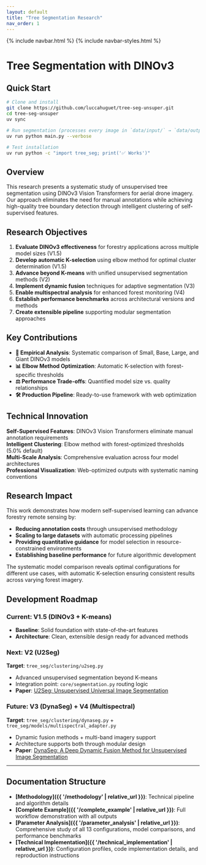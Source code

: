 ```yaml
---
layout: default
title: "Tree Segmentation Research"
nav_order: 1
---
```


{% include navbar.html %}
{% include navbar-styles.html %}

# Tree Segmentation with DINOv3

## Quick Start

```bash
# Clone and install
git clone https://github.com/luccahuguet/tree-seg-unsuper.git
cd tree-seg-unsuper
uv sync

# Run segmentation (processes every image in `data/input/` → `data/output/`)
uv run python main.py --verbose

# Test installation
uv run python -c "import tree_seg; print('✅ Works')"
```

## Overview

This research presents a systematic study of unsupervised tree segmentation using DINOv3 Vision Transformers for aerial drone imagery. Our approach eliminates the need for manual annotations while achieving high-quality tree boundary detection through intelligent clustering of self-supervised features.

## Research Objectives

1. **Evaluate DINOv3 effectiveness** for forestry applications across multiple model sizes (V1.5)
2. **Develop automatic K-selection** using elbow method for optimal cluster determination (V1.5)
3. **Advance beyond K-means** with unified unsupervised segmentation methods (V2)
4. **Implement dynamic fusion** techniques for adaptive segmentation (V3)
5. **Enable multispectral analysis** for enhanced forest monitoring (V4)
6. **Establish performance benchmarks** across architectural versions and methods
7. **Create extensible pipeline** supporting modular segmentation approaches

## Key Contributions

- **🔬 Empirical Analysis**: Systematic comparison of Small, Base, Large, and Giant DINOv3 models
- **📊 Elbow Method Optimization**: Automatic K-selection with forest-specific thresholds
- **⚖️ Performance Trade-offs**: Quantified model size vs. quality relationships
- **🛠️ Production Pipeline**: Ready-to-use framework with web optimization

## Technical Innovation

**Self-Supervised Features**: DINOv3 Vision Transformers eliminate manual annotation requirements  
**Intelligent Clustering**: Elbow method with forest-optimized thresholds (5.0% default)  
**Multi-Scale Analysis**: Comprehensive evaluation across four model architectures  
**Professional Visualization**: Web-optimized outputs with systematic naming conventions

## Research Impact

This work demonstrates how modern self-supervised learning can advance forestry remote sensing by:
- **Reducing annotation costs** through unsupervised methodology
- **Scaling to large datasets** with automatic processing pipelines  
- **Providing quantitative guidance** for model selection in resource-constrained environments
- **Establishing baseline performance** for future algorithmic development

The systematic model comparison reveals optimal configurations for different use cases, with automatic K-selection ensuring consistent results across varying forest imagery.

## Development Roadmap

### **Current: V1.5 (DINOv3 + K-means)**
- **Baseline**: Solid foundation with state-of-the-art features
- **Architecture**: Clean, extensible design ready for advanced methods

### **Next: V2 (U2Seg)**
**Target**: `tree_seg/clustering/u2seg.py`
- Advanced unsupervised segmentation beyond K-means
- Integration point: `core/segmentation.py` routing logic
- **Paper**: [U2Seg: Unsupervised Universal Image Segmentation](https://arxiv.org/abs/2312.17243)

### **Future: V3 (DynaSeg) + V4 (Multispectral)**
**Target**: `tree_seg/clustering/dynaseg.py` + `tree_seg/models/multispectral_adapter.py`
- Dynamic fusion methods + multi-band imagery support
- Architecture supports both through modular design
- **Paper**: [DynaSeg: A Deep Dynamic Fusion Method for Unsupervised Image Segmentation](https://arxiv.org/abs/2405.05477)

---

## Documentation Structure

- **[Methodology]({{ '/methodology' | relative_url }})**: Technical pipeline and algorithm details
- **[Complete Example]({{ '/complete_example' | relative_url }})**: Full workflow demonstration with all outputs  
- **[Parameter Analysis]({{ '/parameter_analysis' | relative_url }})**: Comprehensive study of all 13 configurations, model comparisons, and performance benchmarks
- **[Technical Implementation]({{ '/technical_implementation' | relative_url }})**: Configuration profiles, code implementation details, and reproduction instructions
